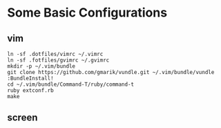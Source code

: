 # Some Basic Configurations

## vim
    ln -sf .dotfiles/vimrc ~/.vimrc
    ln -sf .fotfiles/gvimrc ~/.gvimrc
    mkdir -p ~/.vim/bundle
    git clone https://github.com/gmarik/vundle.git ~/.vim/bundle/vundle
    :BundleInstall!
    cd ~/.vim/bundle/Command-T/ruby/command-t
    ruby extconf.rb
    make
## screen
